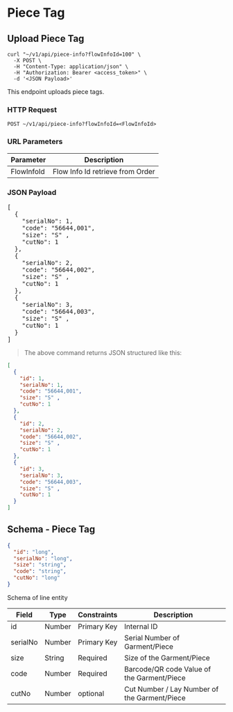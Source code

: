 # Piece Tag

## Upload Piece Tag

```shell
curl "~/v1/api/piece-info?flowInfoId=100" \
  -X POST \
  -H "Content-Type: application/json" \
  -H "Authorization: Bearer <access_token>" \
  -d '<JSON Payload>'
```

This endpoint uploads piece tags.

### HTTP Request

`POST ~/v1/api/piece-info?flowInfoId=<FlowInfoId>`

### URL Parameters

| Parameter  | Description                      |
|------------|----------------------------------|
| FlowInfoId | Flow Info Id retrieve from Order |


### JSON Payload

<pre class="center-column">
[
  {
    "serialNo": 1,
    "code": "56644,001",
    "size": "S" ,
    "cutNo": 1 
  },
  {
    "serialNo": 2,
    "code": "56644,002",
    "size": "S" ,
    "cutNo": 1 
  },
  {
    "serialNo": 3,
    "code": "56644,003",
    "size": "S" ,
    "cutNo": 1 
  }
]
</pre>

> The above command returns JSON structured like this:

```json
[
  { 
    "id": 1,
    "serialNo": 1,
    "code": "56644,001",
    "size": "S" ,
    "cutNo": 1
  },
  {
    "id": 2,
    "serialNo": 2,
    "code": "56644,002",
    "size": "S" ,
    "cutNo": 1
  },
  {
    "id": 3,
    "serialNo": 3,
    "code": "56644,003",
    "size": "S" ,
    "cutNo": 1
  }
]
```

## Schema - Piece Tag

```json
{
  "id": "long",
  "serialNo": "long",
  "size": "string",
  "code": "string",
  "cutNo": "long"
}
```

Schema of line entity

| Field    | Type   | Constraints | Description                                  |
|----------|--------|-------------|----------------------------------------------|
| id       | Number | Primary Key | Internal ID                                  |
| serialNo | Number | Primary Key | Serial Number of Garment/Piece               |
| size     | String | Required    | Size of the Garment/Piece                    |
| code     | Number | Required    | Barcode/QR code Value of the Garment/Piece   |
| cutNo    | Number | optional    | Cut Number / Lay Number of the Garment/Piece |


